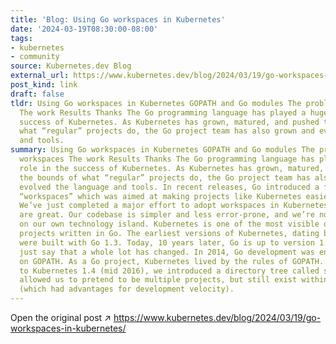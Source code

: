 ```yaml
---
title: 'Blog: Using Go workspaces in Kubernetes'
date: '2024-03-19T08:30:00-08:00'
tags:
- kubernetes
- community
source: Kubernetes.dev Blog
external_url: https://www.kubernetes.dev/blog/2024/03/19/go-workspaces-in-kubernetes/
post_kind: link
draft: false
tldr: Using Go workspaces in Kubernetes GOPATH and Go modules The problems Enter workspaces
  The work Results Thanks The Go programming language has played a huge role in the
  success of Kubernetes. As Kubernetes has grown, matured, and pushed the bounds of
  what “regular” projects do, the Go project team has also grown and evolved the language
  and tools.
summary: Using Go workspaces in Kubernetes GOPATH and Go modules The problems Enter
  workspaces The work Results Thanks The Go programming language has played a huge
  role in the success of Kubernetes. As Kubernetes has grown, matured, and pushed
  the bounds of what “regular” projects do, the Go project team has also grown and
  evolved the language and tools. In recent releases, Go introduced a feature called
  “workspaces” which was aimed at making projects like Kubernetes easier to manage.
  We’ve just completed a major effort to adopt workspaces in Kubernetes, and the results
  are great. Our codebase is simpler and less error-prone, and we’re no longer off
  on our own technology island. Kubernetes is one of the most visible open source
  projects written in Go. The earliest versions of Kubernetes, dating back to 2014,
  were built with Go 1.3. Today, 10 years later, Go is up to version 1.22 — and let’s
  just say that a whole lot has changed. In 2014, Go development was entirely based
  on GOPATH. As a Go project, Kubernetes lived by the rules of GOPATH. In the buildup
  to Kubernetes 1.4 (mid 2016), we introduced a directory tree called staging. This
  allowed us to pretend to be multiple projects, but still exist within one git repository
  (which had advantages for development velocity).
---
```

Open the original post ↗ https://www.kubernetes.dev/blog/2024/03/19/go-workspaces-in-kubernetes/
